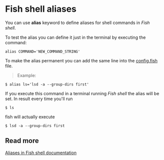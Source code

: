 
# Fish shell aliases

You can use **alias** keyword to define aliases for shell commands in *Fish shell*. 

To test the alias you can define it just in the terminal by executing the command:
    
    alias COMMAND='NEW_COMMAND_STRING'

To make the alias permanent you can add the same line into the [config.fish](config.md) file.

    
>Example:

    $ alias ls='lsd -a --group-dirs first'

If you execute this command in a terminal running *Fish shell* the alias will be set. In result every time you'll run 

    $ ls 

fish will actually execute 
    
    $ lsd -a --group-dirs first


## Read more

[Aliases in Fish shell documentation](https://fishshell.com/docs/current/cmds/alias.html#cmd-alias)
